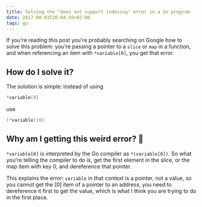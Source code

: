 ```yaml
---
title: Solving the "does not support indexing" error in a Go program
date: 2017-08-03T20:04:59+02:00
tags: go
---
```


If you're reading this post you're probably searching on Google how to solve this problem: you're passing a pointer to a `slice` or `map` in a function, and when referencing an item with `*variable[0]`, you get that error.

## How do I solve it?

The solution is simple: instead of using

```go
*variable[0]
```

use

```go
(*variable)[0]
```

## Why am I getting this weird error? :thinking:

`*variable[0]` is interpreted by the Go compiler as `*(variable[0])`. So what you're telling the compiler to do is, get the first element in the slice, or the map item with key 0, and dereference that pointer.

This explains the error: `variable` in that context is a pointer, not a value, so you cannot get the [0] item of a pointer to an address, you need to dereference it first to get the value, which is what I think you are trying to do in the first place.